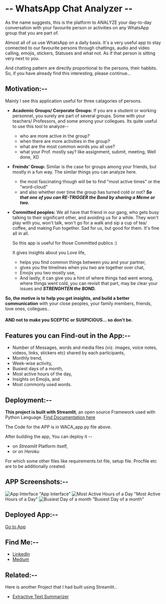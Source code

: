 
# **-- WhatsApp Chat Analyzer --**

As the name suggests, this is the platform to ANALYZE your day-to-day conversation with your favourite person or activities on any WhatsApp group that you are part of. 

Almost all of us use WhatsApp on a daily basis. It's a very useful app to stay connected to our favourite persons through chattings, audio and video calling, emojis, stickers, Statuses and what not. As if that person is sitting very next to you. 

And chatting pattern are directly proportional to the persons, their habbits. So, if you have already find this interesting, please continue...

##



## **Motivation:--**
Mainly I see this application useful for three catagories of persons.
 
- **Academic Groups/ Corporate Groups:** If you are a student or working personnel, you surely are part of several groups. Some with your teachers/ Professors, and some among your collegues. Its quite useful to use this tool to analyze-- 
    - who are more active in the group?
    - when there are more activities in the group?
    - what are the most common words you all use?
    - what your Prof. mostly say? like assignment, submit, meeting, Well done, XD
- **Freinds' Group:** Similar is the case for groups among your friends, but mostly in a fun way. The similar things you can analyze here.
    - the most fascinating though will be to find "most active times" or the "word-cloud"
    - and also whether over time the group has turned cold or not? **_So that one of you can RE-TRIGGER the Bond by sharing a Meme or two._** 
- **Committed peoples:** We all have that friend in our gang, who gets busy talking to their significant other, and avoiding us for a while. They won't play with you, won't talk, won't go for a walk and sip a cup of tea/ coffee, and making Fun together. Sad for us, but good for them. It's fine all in all. 
       
    So this app is useful for those Committed publics :)
    
    It gives insights about you Love life, 
    - helps you find common things between you and your partner,
    - gives you the timelines when you two are together over chat,
    - Emojis you two mostly use,
    - And lastly, it can give you a hint of where things had went wrong, where things went cold, you can revisit that part, may be clear your issues and **_STRENGHTEN the BOND._**

**So, the motive is to help you get insights, and build a better communication** with your close peoples, your family members, friends, love ones, collegues..
#### **AND not to make you SCEPTIC or SUSPICIOUS... so don't be.**

##
## **Features you can Find-out in the App:--**

- Number of Messages, words and media files (viz. images, voice notes, videos, links, stickers etc) shared by each participants,
- Monthly trend,
- Week-wise activity,
- Busiest days of a month,
- Most active hours of the day,
- Insights on Emojis, and
- Most commonly used words.
##

## **Deployment:--**

**This project is built with Streamlit**, an open source Framework used with Python Language. 
[Find Documentation here](https://docs.streamlit.io/)

The Code for the APP is in WACA_app.py file above.

After building the app, You can deploy it --
   - on _Streamlit_ Platform itself,
   - or on _Heroku_

For which some other files like requirements.txt file, setup file. Procfile etc are to be additionally created.



## **APP Screenshots:--**

![App Interface](https://drive.google.com/uc?export=view&id=1NxZ-6DV2m7HaMjYF7XHoZbYl8p16hOyp)
"App Interface"
![Most Active Hours of a Day](https://drive.google.com/uc?export=view&id=1dLKLeWMK4XbFyLJDtr8YLK6VpiLvGzvc) 
"Most Active Hours of a Day"
![Busiest Day of a month](https://drive.google.com/uc?export=view&id=1GpSl7xWGT1GmpvYQyI80Ac0bY5yHNb4D)
"Busiest Day of a month"


## **Deployed App:--**

[Go to App](https://avinandanpal25-proj4--whatsapp-chat-analyzer-waca-app-ux1xbw.streamlit.app/)

## **Find Me:--**

- [LinkedIn](https://www.linkedin.com/in/avinandan-pal-8b226b1aa/)
- [Medium](https://medium.com/@debanand2225)


## **Related:--**

Here is another Project that I had built using Streamlit..

- [Extractive Text Summarizer](https://github.com/AvinandanPal25/Texty_summarizer)

